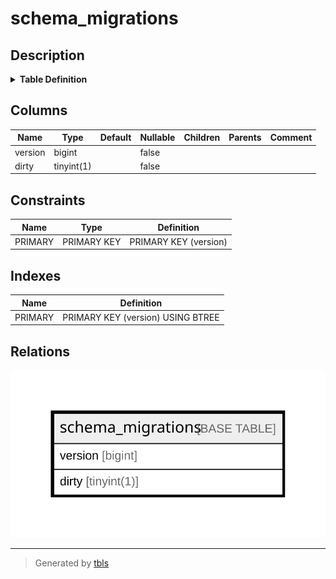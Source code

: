 # schema_migrations

## Description

<details>
<summary><strong>Table Definition</strong></summary>

```sql
CREATE TABLE `schema_migrations` (
  `version` bigint NOT NULL,
  `dirty` tinyint(1) NOT NULL,
  PRIMARY KEY (`version`)
) ENGINE=InnoDB DEFAULT CHARSET=utf8mb4 COLLATE=utf8mb4_unicode_ci
```

</details>

## Columns

| Name | Type | Default | Nullable | Children | Parents | Comment |
| ---- | ---- | ------- | -------- | -------- | ------- | ------- |
| version | bigint |  | false |  |  |  |
| dirty | tinyint(1) |  | false |  |  |  |

## Constraints

| Name | Type | Definition |
| ---- | ---- | ---------- |
| PRIMARY | PRIMARY KEY | PRIMARY KEY (version) |

## Indexes

| Name | Definition |
| ---- | ---------- |
| PRIMARY | PRIMARY KEY (version) USING BTREE |

## Relations

![er](schema_migrations.svg)

---

> Generated by [tbls](https://github.com/k1LoW/tbls)
